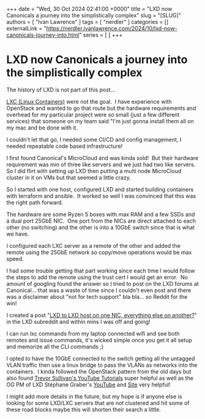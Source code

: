 +++
date = "Wed, 30 Oct 2024 02:41:00 +0000"
title = "LXD now Canonicals a journey into the simplistically complex"
slug = "[SLUG]"
authors = [ "Ivan Lawrence" ]
tags = [ "nerdler" ]
categories = []
externalLink = "https://nerdler.ivanlawrence.com/2024/10/lxd-now-canonicals-journey-into.html"
series = [ ]
+++

# LXD now Canonicals a journey into the simplistically complex

The history of LXD is not part of this post...

[LXC (Linux Containers)](https://en.wikipedia.org/wiki/LXC) were not the goal.  I have experience with OpenStack and wanted to go that route but the hardware requirements and overhead for my particular project were so small (just a few different services) that someone on my team said "I'm just gonna install them all on my mac and be done with it.

I couldn't let that go, I needed some CI/CD and config management, I needed repeatable code based infrastructure!

I first found Canonical's MicroCloud and was kinda sold!  But their hardware requirement was min of three like servers and we just had two like servers.  So I did flirt with setting up LXD then putting a multi node MicroCloud cluster in it on VMs but that seemed a little crazy.

So I started with one host, configured LXD and started building containers with terraform and ansible.  It worked so well I was convinced that this was the right path forward.

The hardware are some Ryzen 5 boxes with max RAM and a few SSDs and a dual port 25GbE NIC.  One port from the NICs are direct attached to each other (no switching) and the other is into a 10GbE switch since that is what we have.

I configured each LXC server as a remote of the other and added the remote using the 25GbE network so copy/move operations would be max speed.

I had some trouble getting that part working since each time I would follow the steps to add the remote using the trust cert I would get an error.  No amount of googling found the answer so I tried to post on the LXD forums at Canonical... that was a waste of time since I couldn't even post and there was a disclaimer about "not for tech support" bla bla... so Reddit for the win!  

I created a post "[LXD to LXD host on one NIC, everything else on another?](https://www.reddit.com/r/LXD/comments/1gf8etq/lxd_to_lxd_host_on_one_nic_everything_else_on/)" in the LXD subreddit and within mins I was off and going!

I can run lxc commands from my laptop connected wifi and see both remotes and issue commands, it's wicked simple once you get it all setup and memorize all the CLI commands ;) 

I opted to have the 10GbE connected to the switch getting all the untagged VLAN traffic then use a linux bridge to pass the VLANs as networks into the containers.  I kinda followed the OpenStack pattern from the old days but also found [Trevor Sullivan's YouTube Tutorials](https://www.youtube.com/playlist?list=PLDbRgZ0OOEpX_uqK_hAq98ltdc4DP-D34) super helpful as well as the OG PM of LXD Stéphane Graber's [YouTube](https://www.youtube.com/watch?v=4iNpiL-lrXU) and [Site](https://stgraber.org/) very helpful!

I might add more details in the future, but my hope is if anyone else is looking for some LXD/LXC servers that are not clustered and hit some of these road blocks maybe this will shorten their search a little.